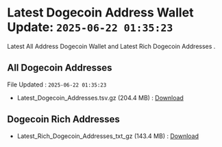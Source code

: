 # Latest Dogecoin Address Wallet Update: `2025-06-22 01:35:23`

Latest All Address Dogecoin Wallet and Latest Rich Dogecoin Addresses .

## All Dogecoin Addresses

File Updated : `2025-06-22 01:35:23`

- Latest_Dogecoin_Addresses.tsv.gz (204.4 MB) : [Download](https://github.com/Pymmdrza/Rich-Address-Wallet/releases/tag/Dogecoin)

## Dogecoin Rich Addresses

- Latest_Rich_Dogecoin_Addresses_txt_gz (143.4 MB) : [Download](https://github.com/Pymmdrza/Rich-Address-Wallet/releases/tag/Dogecoin)
